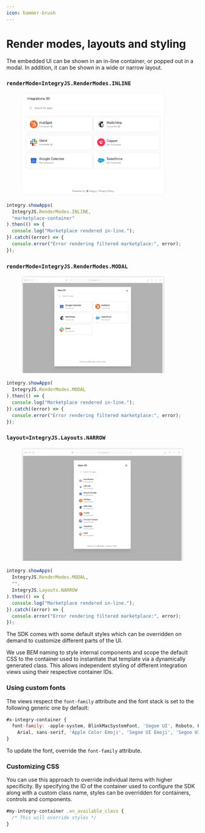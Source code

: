 ```yaml
---
icon: hammer-brush
---
```


# Render modes, layouts and styling

The embedded UI can be shown in an in-line container, or popped out in a modal. In addition, it can be shown in a wide or narrow layout.

### `renderMode=IntegryJS.RenderModes.INLINE`

<figure><img src="../.gitbook/assets/image.png" alt="" width="375"><figcaption></figcaption></figure>

```javascript
integry.showApps(
  IntegryJS.RenderModes.INLINE,
  "marketplace-container"
).then(() => {
  console.log("Marketplace rendered in-line.");
}).catch((error) => {
  console.error("Error rendering filtered marketplace:", error);
});
```

### `renderMode=IntegryJS.RenderModes.MODAL`

<figure><img src="../.gitbook/assets/image (1).png" alt="" width="375"><figcaption></figcaption></figure>

```javascript
integry.showApps(
  IntegryJS.RenderModes.MODAL
).then(() => {
  console.log("Marketplace rendered in-line.");
}).catch((error) => {
  console.error("Error rendering filtered marketplace:", error);
});
```

### `layout=IntegryJS.Layouts.NARROW`

<figure><img src="../.gitbook/assets/image (2).png" alt=""><figcaption></figcaption></figure>



```javascript
integry.showApps(
  IntegryJS.RenderModes.MODAL,
  "",
  IntegryJS.Layouts.NARROW
).then(() => {
  console.log("Marketplace rendered in-line.");
}).catch((error) => {
  console.error("Error rendering filtered marketplace:", error);
});
```

The SDK comes with some default styles which can be overridden on demand to customize different parts of the UI.

We use BEM naming to style internal components and scope the default CSS to the container used to instantiate that template via a dynamically generated class. This allows independent styling of different integration views using their respective container IDs.

### Using custom fonts <a href="#h_01j9q2xqdfnmk2py1h9x6stwqf" id="h_01j9q2xqdfnmk2py1h9x6stwqf"></a>

The views respect the `font-family` attribute and the font stack is set to the following generic one by default:

```javascript
#x-integry-container {
  font-family: -apple-system, BlinkMacSystemFont, 'Segoe UI', Roboto, Helvetica,
    Arial, sans-serif, 'Apple Color Emoji', 'Segoe UI Emoji', 'Segoe UI Symbol';
}
```

To update the font, override the `font-family` attribute.

### Customizing CSS <a href="#h_01j9q2j9hsh2v9zhxffty75bsf" id="h_01j9q2j9hsh2v9zhxffty75bsf"></a>

You can use this approach to override individual items with higher specificity. By specifying the ID of the container used to configure the SDK along with a custom class name, styles can be overridden for containers, controls and components.

```javascript
#my-integry-container .an_available_class {
  /* This will override styles */
}
```
